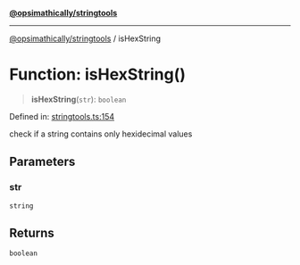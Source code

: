 [**@opsimathically/stringtools**](../README.md)

***

[@opsimathically/stringtools](../README.md) / isHexString

# Function: isHexString()

> **isHexString**(`str`): `boolean`

Defined in: [stringtools.ts:154](https://github.com/opsimathically/stringtools/blob/19be7bae03961147b0747304375997adca8ccd4a/src/stringtools.ts#L154)

check if a string contains only hexidecimal values

## Parameters

### str

`string`

## Returns

`boolean`

